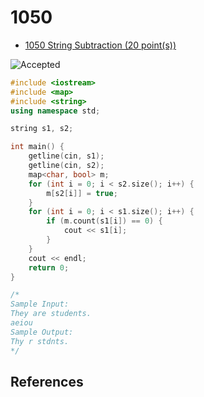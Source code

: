 # 1050

- [1050 String Subtraction (20 point(s))](https://pintia.cn/problem-sets/994805342720868352/problems/994805429018673152)

![Accepted](https://i.loli.net/2019/08/31/2Xh8GrF7z9EDiOo.png)

```c++
#include <iostream>
#include <map>
#include <string>
using namespace std;

string s1, s2;

int main() {
	getline(cin, s1);
	getline(cin, s2);
	map<char, bool> m;
	for (int i = 0; i < s2.size(); i++) {
		m[s2[i]] = true;
	}
	for (int i = 0; i < s1.size(); i++) {
		if (m.count(s1[i]) == 0) {
			cout << s1[i];
		}
	}
	cout << endl;
	return 0;
}

/*
Sample Input:
They are students.
aeiou
Sample Output:
Thy r stdnts.
*/

```

## References

